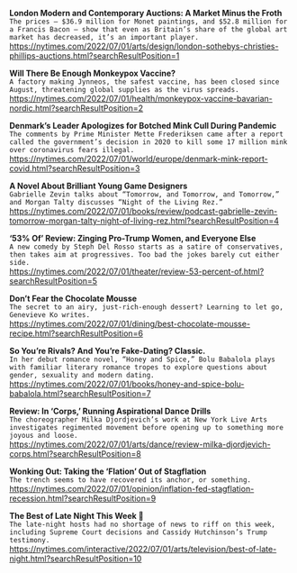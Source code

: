 **London Modern and Contemporary Auctions: A Market Minus the Froth**\
`The prices — $36.9 million for Monet paintings, and $52.8 million for a Francis Bacon — show that even as Britain’s share of the global art market has decreased, it’s an important player.`\
https://nytimes.com/2022/07/01/arts/design/london-sothebys-christies-phillips-auctions.html?searchResultPosition=1

**Will There Be Enough Monkeypox Vaccine?**\
`A factory making Jynneos, the safest vaccine, has been closed since August, threatening global supplies as the virus spreads.`\
https://nytimes.com/2022/07/01/health/monkeypox-vaccine-bavarian-nordic.html?searchResultPosition=2

**Denmark’s Leader Apologizes for Botched Mink Cull During Pandemic**\
`The comments by Prime Minister Mette Frederiksen came after a report called the government’s decision in 2020 to kill some 17 million mink over coronavirus fears illegal.`\
https://nytimes.com/2022/07/01/world/europe/denmark-mink-report-covid.html?searchResultPosition=3

**A Novel About Brilliant Young Game Designers**\
`Gabrielle Zevin talks about “Tomorrow, and Tomorrow, and Tomorrow,” and Morgan Talty discusses “Night of the Living Rez.”`\
https://nytimes.com/2022/07/01/books/review/podcast-gabrielle-zevin-tomorrow-morgan-talty-night-of-living-rez.html?searchResultPosition=4

**‘53% Of’ Review: Zinging Pro-Trump Women, and Everyone Else**\
`A new comedy by Steph Del Rosso starts as a satire of conservatives, then takes aim at progressives. Too bad the jokes barely cut either side.`\
https://nytimes.com/2022/07/01/theater/review-53-percent-of.html?searchResultPosition=5

**Don’t Fear the Chocolate Mousse**\
`The secret to an airy, just-rich-enough dessert? Learning to let go, Genevieve Ko writes.`\
https://nytimes.com/2022/07/01/dining/best-chocolate-mousse-recipe.html?searchResultPosition=6

**So You’re Rivals? And You’re Fake-Dating? Classic.**\
`In her debut romance novel, “Honey and Spice,” Bolu Babalola plays with familiar literary romance tropes to explore questions about gender, sexuality and modern dating.`\
https://nytimes.com/2022/07/01/books/honey-and-spice-bolu-babalola.html?searchResultPosition=7

**Review: In ‘Corps,’ Running Aspirational Dance Drills**\
`The choreographer Milka Djordjevich’s work at New York Live Arts investigates regimented movement before opening up to something more joyous and loose.`\
https://nytimes.com/2022/07/01/arts/dance/review-milka-djordjevich-corps.html?searchResultPosition=8

**Wonking Out: Taking the ‘Flation’ Out of Stagflation**\
`The trench seems to have recovered its anchor, or something.`\
https://nytimes.com/2022/07/01/opinion/inflation-fed-stagflation-recession.html?searchResultPosition=9

**The Best of Late Night This Week 🌙**\
`The late-night hosts had no shortage of news to riff on this week, including Supreme Court decisions and Cassidy Hutchinson’s Trump testimony.`\
https://nytimes.com/interactive/2022/07/01/arts/television/best-of-late-night.html?searchResultPosition=10

